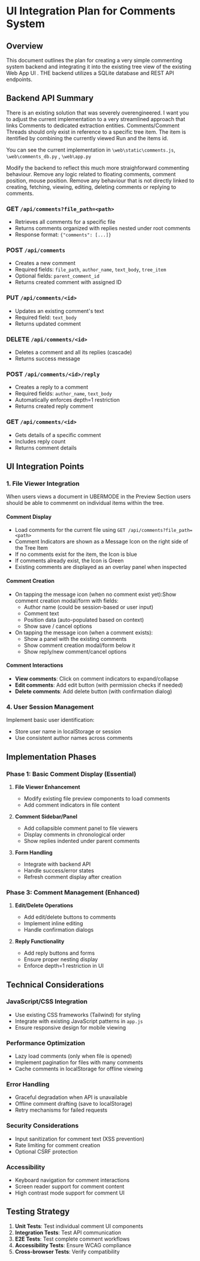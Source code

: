 # UI Integration Plan for Comments System

## Overview
This document outlines the plan for creating a very simple commenting system backend and integrating it into the existing tree view of the existing Web App UI . THE backend utilizes a SQLite database and REST API endpoints.


## Backend API Summary

There is an existing solution that was severely overengineered. I want you to adjust the current implementation to a very streamlined approach that links Comments to dedicated extraction entities.
Comments/Comment Threads should only exist in reference to a specific tree item.
The item is itentified by combining the currently viewed Run and the items id.

You can see the current implementation in `\web\static\comments.js`, `\web\comments_db.py` , `\web\app.py`

Modify the backend to reflect this much more straighforward commenting behaviour. Remove any logic related to floating comments, comment position, mouse position.
Remove any behaviour that is not directly linked to creating, fetching, viewing, editing, deleting comments or replying to comments.

### GET `/api/comments?file_path=<path>`
- Retrieves all comments for a specific file
- Returns comments organized with replies nested under root comments
- Response format: `{"comments": [...]}`

### POST `/api/comments`
- Creates a new comment
- Required fields: `file_path`, `author_name`, `text_body`, `tree_item`
- Optional fields: `parent_comment_id`
- Returns created comment with assigned ID

### PUT `/api/comments/<id>`
- Updates an existing comment's text
- Required field: `text_body`
- Returns updated comment

### DELETE `/api/comments/<id>`
- Deletes a comment and all its replies (cascade)
- Returns success message

### POST `/api/comments/<id>/reply`
- Creates a reply to a comment
- Required fields: `author_name`, `text_body`
- Automatically enforces depth=1 restriction
- Returns created reply comment

### GET `/api/comments/<id>`
- Gets details of a specific comment
- Includes reply count
- Returns comment details


## UI Integration Points

### 1. File Viewer Integration
When users views a document in UBERMODE in the Preview Section users should be able to commenmt on individual items within the tree.


#### Comment Display
- Load comments for the current file using `GET /api/comments?file_path=<path>`
- Comment Indicators are shown as a Message Icon on the right side of the Tree Item
- If no comments exist for the item, the Icon is blue
- If comments already exist, the Icon is Green
- Existing comments are displayed as an overlay panel when inspected

#### Comment Creation

- On tapping the message icon (when no comment exist yet):Show comment creation modal/form with fields:
  - Author name (could be session-based or user input)
  - Comment text
  - Position data (auto-populated based on context)
  - Show save / cancel options
- On tapping the message icon (when a comment exists): 
   - Show a panel with the existing comments
   - Show comment creation modal/form below it
   - Show reply/new comment/cancel options

#### Comment Interactions
- **View comments**: Click on comment indicators to expand/collapse
- **Edit comments**: Add edit button (with permission checks if needed)
- **Delete comments**: Add delete button (with confirmation dialog)


### 4. User Session Management
Implement basic user identification:
- Store user name in localStorage or session
- Use consistent author names across comments

## Implementation Phases

### Phase 1: Basic Comment Display (Essential)
1. **File Viewer Enhancement**
   - Modify existing file preview components to load comments
   - Add comment indicators in file content

2. **Comment Sidebar/Panel**
   - Add collapsible comment panel to file viewers
   - Display comments in chronological order
   - Show replies indented under parent comments

2. **Form Handling**
   - Integrate with backend API
   - Handle success/error states
   - Refresh comment display after creation

### Phase 3: Comment Management (Enhanced)
1. **Edit/Delete Operations**
   - Add edit/delete buttons to comments
   - Implement inline editing
   - Handle confirmation dialogs

2. **Reply Functionality**
   - Add reply buttons and forms
   - Ensure proper nesting display
   - Enforce depth=1 restriction in UI


## Technical Considerations

### JavaScript/CSS Integration
- Use existing CSS frameworks (Tailwind) for styling
- Integrate with existing JavaScript patterns in `app.js`
- Ensure responsive design for mobile viewing

### Performance Optimization
- Lazy load comments (only when file is opened)
- Implement pagination for files with many comments
- Cache comments in localStorage for offline viewing

### Error Handling
- Graceful degradation when API is unavailable
- Offline comment drafting (save to localStorage)
- Retry mechanisms for failed requests

### Security Considerations
- Input sanitization for comment text (XSS prevention)
- Rate limiting for comment creation
- Optional CSRF protection

### Accessibility
- Keyboard navigation for comment interactions
- Screen reader support for comment content
- High contrast mode support for comment UI


## Testing Strategy
1. **Unit Tests**: Test individual comment UI components
2. **Integration Tests**: Test API communication
3. **E2E Tests**: Test complete comment workflows
4. **Accessibility Tests**: Ensure WCAG compliance
5. **Cross-browser Tests**: Verify compatibility